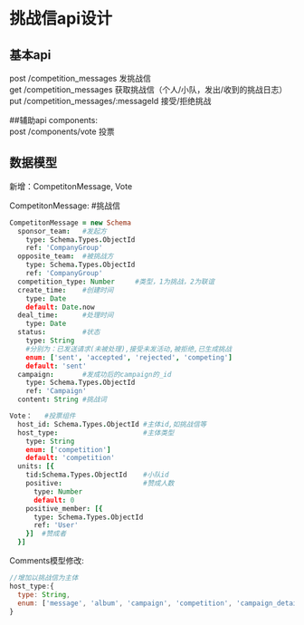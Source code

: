 # 挑战信api设计
## 基本api
post /competition_messages 发挑战信  
get /competition_messages 获取挑战信（个人/小队，发出/收到的挑战日志）  
put /competition_messages/:messageId 接受/拒绝挑战  

##辅助api
components:  
post /components/vote 投票

## 数据模型
新增：CompetitonMessage, Vote

CompetitonMessage: #挑战信
```coffeescript
CompetitonMessage = new Schema
  sponsor_team:   #发起方
    type: Schema.Types.ObjectId
    ref: 'CompanyGroup'
  opposite_team:  #被挑战方
    type: Schema.Types.ObjectId
    ref: 'CompanyGroup'
  competition_type: Number     #类型，1为挑战，2为联谊
  create_time:    #创建时间
    type: Date
    default: Date.now
  deal_time:      #处理时间
    type: Date
  status:         #状态
    type: String
    #分别为：已发送请求(未被处理),接受未发活动,被拒绝,已生成挑战
    enum: ['sent', 'accepted', 'rejected', 'competing']
    default: 'sent'
  campaign:       #发成功后的campaign的_id
    type: Schema.Types.ObjectId
    ref: 'Campaign'
  content: String #挑战词

Vote：   #投票组件
  host_id: Schema.Types.ObjectId #主体id,如挑战信等
  host_type:                     #主体类型
    type: String
    enum: ['competition']
    default: 'competition'
  units: [{
    tid:Schema.Types.ObjectId    #小队id
    positive:                    #赞成人数
      type: Number
      default: 0
    positive_member: [{
      type: Schema.Types.ObjectId
      ref: 'User'
    }]  #赞成者
  }]
```

Comments模型修改:
```javascript
//增加以挑战信为主体
host_type:{
  type: String,
  enum: ['message', 'album', 'campaign', 'competition', 'campaign_detail', 'photo', 'comment', 'competition_message']
}
```
